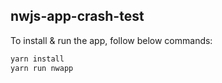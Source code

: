 ## nwjs-app-crash-test

To install & run the app, follow below commands:

```powershell
yarn install
yarn run nwapp
```
